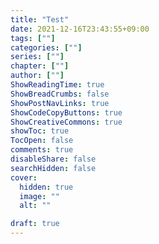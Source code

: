 ```yaml
---
title: "Test"
date: 2021-12-16T23:43:55+09:00
tags: [""]
categories: [""]
series: [""]
chapter: [""]
author: [""]
ShowReadingTime: true
ShowBreadCrumbs: false
ShowPostNavLinks: true
ShowCodeCopyButtons: true
ShowCreativeCommons: true
showToc: true
TocOpen: false
comments: true
disableShare: false
searchHidden: false
cover:
  hidden: true
  image: ""
  alt: ""

draft: true
---
```


